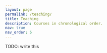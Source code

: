```yaml
---
layout: page
permalink: /teaching/
title: Teaching
description: Courses in chronological order.
nav: true
nav_order: 5
---
```

TODO: write this